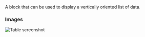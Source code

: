 A block that can be used to display a vertically oriented list of data.

### Images

![Table screenshot](https://gitlab.com/appsemble/appsemble/-/raw/0.24.9/config/assets/list.png)
